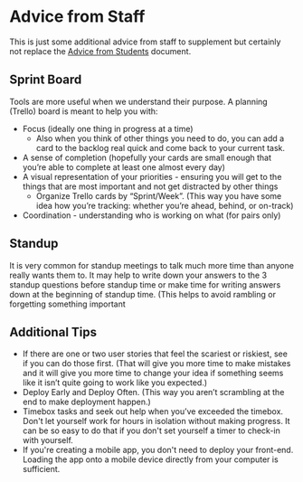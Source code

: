 # Advice from Staff

This is just some additional advice from staff to supplement but certainly not replace the [Advice from Students](advice-from-students.md) document.


## Sprint Board

Tools are more useful when we understand their purpose. A planning (Trello) board is meant to help you with:
* Focus (ideally one thing in progress at a time) 
    * Also when you think of other things you need to do, you can add a card to the backlog real quick and come back to your current task.
* A sense of completion (hopefully your cards are small enough that you’re able to complete at least one almost every day)
* A visual representation of your priorities - ensuring you will get to the things that are most important and not get distracted by other things
    * Organize Trello cards by “Sprint/Week”. (This way you have some idea how you’re tracking: whether you’re ahead, behind, or on-track)
* Coordination - understanding who is working on what (for pairs only)

## Standup

It is very common for standup meetings to talk much more time than anyone really wants them to. It may help to write down your answers to the 3 standup questions before standup time or make time for writing answers down at the beginning of standup time. (This helps to avoid rambling or forgetting something important

## Additional Tips

* If there are one or two user stories that feel the scariest or riskiest, see if you can do those first. (That will give you more time to make mistakes and it will give you more time to change your idea if something seems like it isn’t quite going to work like you expected.)
* Deploy Early and Deploy Often. (This way you aren’t scrambling at the end to make deployment happen.)
* Timebox tasks and seek out help when you’ve exceeded the timebox. Don't let yourself work for hours in isolation without making progress. It can be so easy to do that if you don't set yourself a timer to check-in with yourself.
* If you're creating a mobile app, you don't need to deploy your front-end. Loading the app onto a mobile device directly from your computer is sufficient.
